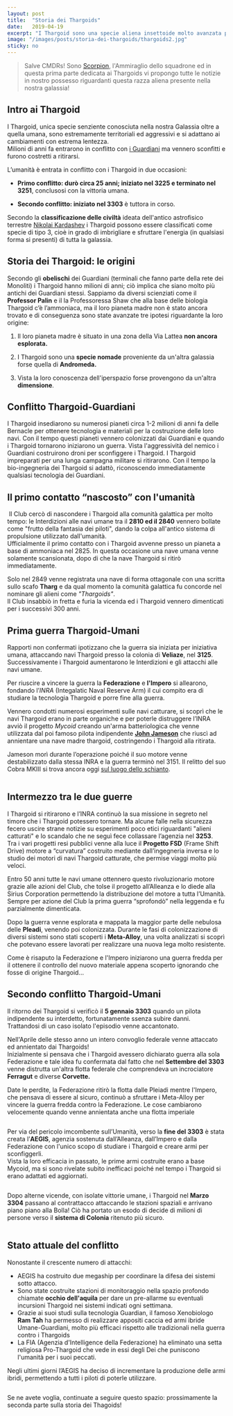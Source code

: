 ```yaml
---
layout: post
title:  "Storia dei Thargoids"
date:   2019-04-19
excerpt: "I Thargoid sono una specie aliena insettoide molto avanzata presente nella nostra Galassia da milioni di anni. E sono estremamente pericolosi"
image: "/images/posts/storia-dei-thargoids/thargoids2.jpg"
sticky: no
---
```

> Salve CMDRs! Sono [Scorpion](https://my.playstation.com/profile/Scorpion01924), l'Ammiraglio dello squadrone ed in questa prima parte dedicata ai
Thargoids vi propongo tutte le notizie in nostro possesso riguardanti questa razza aliena presente nella nostra galassia!

## Intro ai Thargoid

I Thargoid, unica specie senziente conosciuta nella nostra Galassia oltre a quella umana, sono estremamente territoriali ed aggressivi e si adattano ai cambiamenti con
estrema lentezza.<br>
Milioni di anni fa entrarono in conflitto con [i Guardiani](/blog/i-guardiani/) ma vennero sconfitti e furono costretti a ritirarsi.

L’umanità è entrata in conflitto con i Thargoid in due occasioni:

* **Primo conflitto: durò circa 25 anni; iniziato nel 3225 e terminato nel 3251**, conclusosi con la vittoria umana.

* **Secondo conflitto: iniziato nel 3303** è tuttora in corso.

Secondo la **classificazione delle civiltà** ideata dell'antico astrofisico
terrestre [Nikolai Kardashev](https://it.wikipedia.org/wiki/Nikolaj_Karda%C5%A1%C3%ABv) i Thargoid possono essere classificati come specie di tipo 3, cioè in grado di imbrigliare e sfruttare l'energia (in qualsiasi forma si presenti) di tutta la galassia.

## Storia dei Thargoid: le origini

Secondo gli **obelischi** dei Guardiani (terminali che fanno parte della rete dei
Monoliti) i Thargoid hanno milioni di anni; ciò implica che siano molto più
antichi dei Guardiani stessi. Sappiamo da diversi scienziati come il **Professor Palin** e il la Professoressa Shaw che alla base delle biologia Thargoid c’è
l’ammoniaca, ma il loro pianeta madre non è stato ancora trovato e di conseguenza sono state avanzate tre ipotesi riguardante la loro origine:

1. Il loro pianeta madre è situato in una zona della Via Lattea **non ancora esplorata.**

2. I Thargoid sono una **specie nomade** proveniente da un'altra galassia forse quella di **Andromeda.**

3. Vista la loro conoscenza dell'iperspazio forse provengono da un'altra **dimensione**.

## Conflitto Thargoid-Guardiani

I Thargoid insediarono su numerosi pianeti circa 1-2 milioni di anni fa delle Bernacle per ottenere tecnologia e materiali per la costruzione delle loro navi.
Con il tempo questi pianeti vennero colonizzati dai Guardiani e quando i Thargoid tornarono iniziarono un guerra. Vista l'aggressività del nemico i Guardiani
costruirono droni per sconfiggere i Thargoid. I Thargoid impreparati per una lunga campagna militare si ritirarono. Con il tempo la bio-ingegneria dei
Thargoid si adattò, riconoscendo immediatamente qualsiasi tecnologia dei Guardiani.

## Il primo contatto “nascosto” con l'umanità

<span class="image fit"><img src="/images/posts/storia-dei-thargoids/tharg2.png" alt=""></span>
Il Club cercò di nascondere i Thargoid alla comunità galattica per molto tempo: le Interdizioni alle navi umane tra il **2810 ed il 2840** vennero bollate come "frutto della
fantasia dei piloti", dando la colpa all'antico sistema di propulsione utilizzato dall'umanità.<br>
Ufficialmente il primo contatto con i Thargoid avvenne presso un pianeta a base di ammoniaca nel 2825. In questa occasione una nave umana venne solamente scansionata, dopo di che la nave Thargoid si ritirò immediatamente.

Solo nel 2849 venne registrata una nave di forma ottagonale con una scritta sullo scafo **Tharg** e da qual momento la comunità galattica fu concorde nel nominare gli alieni come *"Thargoids"*.<br>
Il Club insabbiò in fretta e furia la vicenda ed i Thargoid vennero dimenticati per i successivi 300 anni.

## Prima guerra Thargoid-Umani

Rapporti non confermati ipotizzano che la guerra sia iniziata per iniziativa umana, attaccando navi Thargoid presso la colonia di **Veliaze**, nel **3125**.<br>
Successivamente i Thargoid aumentarono le Interdizioni e gli attacchi alle navi umane.

Per riuscire a vincere la guerra la **Federazione** e **l'Impero** si allearono, fondando l’*INRA* (Integalatic Naval Reserve Arm) il cui compito era di studiare la
tecnologia Thargoid e porre fine alla guerra.

Vennero condotti numerosi esperimenti sulle navi catturare, si scoprì che le navi Thargoid erano in parte organiche e per poterle distruggere l’INRA avviò il
progetto *Mycoid* creando un'arma batteriologica che venne utilizzata dal poi famoso pilota indipendente [**John Jameson**](https://elite-dangerous.fandom.com/wiki/John_Jameson) che riuscì ad annientare una nave madre thargoid, costringendo i Thargoid alla ritirata. 

Jameson morì durante l’operazione poiché il suo motore venne destabilizzato dalla stessa INRA e la guerra terminò nel 3151. Il relitto del suo Cobra MKIII si trova ancora oggi [sul luogo dello schianto](https://canonn.science/codex/cmdr-john-jameson-crashed-cobra-mkiii/).

<span class="image fit"><img src="/images/posts/storia-dei-thargoids/John-Jameson-Crashed-Cobra.jpg" alt=""></span>

## Intermezzo tra le due guerre

I Thargoid si ritirarono e l’INRA continuò la sua missione in segreto nel timore che i Thargoid potessero tornare. Ma alcune falle nella sicurezza fecero uscire
strane notizie su esperimenti poco etici riguardanti "alieni catturati" e lo scandalo che ne seguì fece collassare l’agenzia nel **3253**.<br>
Tra i vari progetti resi pubblici venne alla luce il **Progetto FSD** (Frame Shift Drive) motore a “curvatura” costruito mediante dall’ingegneria inversa e lo studio dei motori di navi Thargoid catturate, che permise viaggi molto più veloci.

Entro 50 anni tutte le navi umane ottennero questo rivoluzionario motore grazie alle azioni del Club, che tolse il progetto all’Alleanza e lo diede alla Sirius Corporation permettendo la distribuzione del motore a tutta l’Umanità. Sempre per azione del Club la prima guerra “sprofondò” nella leggenda e fu parzialmente dimenticata.

Dopo la guerra venne esplorata e mappata la maggior parte delle nebulosa delle **Pleadi**, venendo poi colonizzata. Durante le fasi di colonizzazione di
diversi sistemi sono stati scoperti i **Meta-Alloy**, una volta analizzati si scoprì che potevano essere lavorati per realizzare una nuova lega molto resistente.

Come è risaputo la Federazione e l'Impero iniziarono una guerra fredda per il ottenere il controllo del nuovo materiale appena scoperto ignorando che fosse di
origine Thargoid…

## Secondo conflitto Thargoid-Umani

Il ritorno dei Thargoid si verificò il **5 gennaio 3303** quando un pilota indipendente su interdetto, fortunatamente ssenza subire danni.<br>
Trattandosi di un caso isolato l'episodio venne accantonato. 

Nell'Aprile delle stesso anno un intero convoglio federale venne attaccato ed annientato dai Thargoids!<br>
Inizialmente si pensava che i Thargoid avessero dichiarato guerra alla sola Federazione e tale idea fu confermata dal fatto che nel **Settembre del 3303** venne distrutta un'altra flotta federale che comprendeva un incrociatore **Ferragut** e diverse **Corvette.**

Date le perdite, la Federazione ritirò la flotta dalle Pleiadi mentre l'Impero, che pensava di essere al sicuro, continuò a sfruttare i Meta-Alloy per vincere la
guerra fredda contro la Federazione. Le cose cambiarono velocemente quando venne annientata anche una flotta imperiale

<div class="box alt">
    <div class="row 50% uniform">
        <div class="6u"><span class="image fit"><img src="{{ "/images/posts/storia-dei-thargoids/thargs.jpg" | prepend:site.baseurl }}" alt="" /></span></div>
        <div class="6u$"><span class="image fit"><img src="{{ "/images/posts/storia-dei-thargoids/thargs2.jpg" | prepend:site.baseurl }}" alt="" /></span></div>
    </div>
</div>

Per via del pericolo imcombente sull’Umanità, verso la **fine del 3303** è stata creata l’**AEGIS**, agenzia sostenuta dall’Alleanza, dall’Impero e dalla Federazione con
l'unico scopo di studiare i Thargoid e creare armi per sconfiggerli.<br>
Vista la loro efficacia in passato, le prime armi costruite erano a base Mycoid, ma si sono rivelate subito inefficaci poiché nel tempo i Thargoid si erano adattati ed aggiornati.

<div class="box alt">
    <div class="row 50% uniform">
        <div class="6u"><span class="image fit"><img src="{{ "/images/posts/storia-dei-thargoids/ax-multicannon.png" | prepend:site.baseurl }}" alt="" /></span></div>
        <div class="6u$"><span class="image fit"><img src="{{ "/images/posts/storia-dei-thargoids/ax-missile.jpg" | prepend:site.baseurl }}" alt="" /></span></div>
    </div>
</div>

Dopo alterne vicende, con isolate vittorie umane, i Thargoid nel **Marzo 3304** passano al contrattacco attaccando le stazioni spaziali e arrivano piano piano
alla Bolla! Ciò ha portato un esodo di decide di milioni di persone verso il **sistema di Colonia** ritenuto più sicuro.

<span class="image fit"><img src="/images/posts/storia-dei-thargoids/colonia.jpg" alt=""></span>

## Stato attuale del conflitto

Nonostante il crescente numero di attacchi:

- AEGIS ha costruito due megaship per coordinare la difesa dei sistemi sotto attacco.
- Sono state costruite stazioni di monitoraggio nella spazio profondo chiamate **occhio dell'aquila** per dare un pre-allarme su eventuali incursioni Thargoid nei sistemi indicati ogni settimana.
- Grazie ai suoi studi sulla tecnologia Guardian, il famoso Xenobiologo **Ram Tah**  ha permesso di realizzare appositi caccia ed armi ibride Umane-Guardiani, molto più efficaci rispetto alle tradizionali nella guerra contro i Thargoids
- La FIA (Agenzia d'Intelligence della Federazione) ha eliminato una setta religiosa Pro-Thargoid che vede in essi degli Dei che puniscono l'umanità per i suoi peccati.

Negli ultimi giorni l’AEGIS ha deciso di incrementare la produzione delle armi ibridi, permettendo a tutti i piloti di poterle utilizzare.

<span class="image fit"><img src="/images/posts/storia-dei-thargoids/for-humanity.jpg" alt=""></span>

<div class="box">
Se ne avete voglia, continuate a seguire questo spazio: prossimamente la seconda parte sulla storia dei Thagoids!
</div>